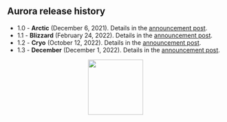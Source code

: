 ## Aurora release history

* 1.0 - **Arctic** (December 6, 2021). Details in the [announcement post](https://www.pushing-pixels.org/2021/12/07/aurora-1-0-0.html).
* 1.1 - **Blizzard** (February 24, 2022). Details in the [announcement post](https://www.pushing-pixels.org/2022/02/24/aurora-1-1-0.html).
* 1.2 - **Cryo** (October 12, 2022). Details in the [announcement post](https://www.pushing-pixels.org/2022/10/13/aurora-1-2-0.html).
* 1.3 - **December** (December 1, 2022). Details in the [announcement post](https://www.pushing-pixels.org/2022/12/01/aurora-1-3-0.html). 

<p align="center">
<img src="https://raw.githubusercontent.com/kirill-grouchnikov/aurora/icicle/docs/images/logo/auroraicon-256.png" width="128" height="128" border=0>
</p>

